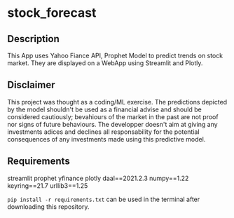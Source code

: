 # stock_forecast

## Description 

This App uses Yahoo Fiance API, Prophet Model to predict trends on stock market. They are displayed on a WebApp using Streamlit and Plotly. 

## Disclaimer

This project was thought as a coding/ML exercise. The predictions depicted by the model shouldn't be used as a financial advise and should be considered cautiously; bevahiours of the market in the past are not proof nor signs of future behaviours. The developper doesn't aim at giving any investments adices and declines all responsability for the potential consequences of any investments made using this predictive model. 

## Requirements

streamlit
prophet
yfinance
plotly
daal==2021.2.3
numpy==1.22
keyring==21.7
urllib3==1.25

`pip install -r requirements.txt` can be used in the terminal after downloading this repository. 

